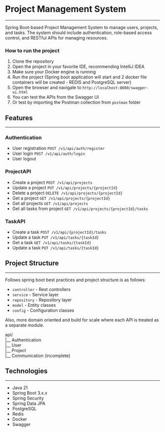 # Project Management System
<hr/>

Spring Boot-based Project Management System to manage users, projects, and tasks. The system should include authentication, role-based access control, and RESTful APIs for managing resources.

### How to run the project
1. Clone the repository
2. Open the project in your favorite IDE, recommending IntelliJ IDEA
3. Make sure your Docker engine is running
4. Run the project (Spring boot application will start and 2 docker file containers will be created - REDIS and PostgreSQL server)
5. Open the browser and navigate to `http://localhost:8080/swagger-ui.html`
6. You can test the APIs from the Swagger UI
7. Or test by importing the Postman collection from `postman` folder

## Features
<hr/>

### Authentication
- User registration `POST /v1/api/auth/register`
- User login `POST /v1/api/auth/login`
- User logout
### ProjectAPI
- Create a project `POST /v1/api/projects`
- Update a project `PUT /v1/api/projects/{projectId}`
- Delete a project `DELETE /v1/api/projects/{projectId}`
- Get a project `GET /v1/api/projects/{projectId}`
- Get all projects `GET /v1/api/projects`
- Get all tasks from project `GET /v1/api/projects/{projectId}/tasks`
### TaskAPI
- Create a task `POST /v1/api/{projectId}/tasks`
- Update a task `PUT /v1/api/tasks/{taskId}`
- Get a task `GET /v1/api/tasks/{taskId}`
- Update a task `PUT /v1/api/tasks/{taskId}`


## Project Structure
<hr />

Follows spring boot best practices and project structure is as follows:
- `controller` - Rest controllers
- `service` - Service layer
- `repository` - Repository layer
- `model` - Entity classes
- `config` - Configuration classes

Also, more domain oriented and build for scale where each API is treated as a separate module.
<br />    

api/ <br/>
|__ Authentication <br />
|__ User <br />
|__ Project <br />
|__ Communication (incomplete)


## Technologies
<hr/>

- Java 21
- Spring Boot 3.x.x
- Spring Security
- Spring Data JPA
- PostgreSQL
- Redis
- Docker
- Swagger